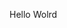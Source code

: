 Hello Wolrd















































































































































































































































































































































































































































































































































































































































































































































































































































































































































































































































































































































































































































































































































































































































































































































































































































































































































































































































































































































































































































































































































































































































































































































































































































































































































































































































































































































































































































































































































































































































































































































































































































































































































































































































































































































































































































































































































































































































































































































































































































































































































































































































































































































































































































































































































































































































































































































































































































































































































































































































































































































































































































































































































































































































































































































































































































































































